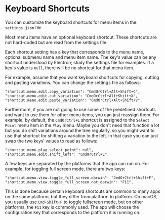 # Keyboard Shortcuts

You can customize the keyboard shortcuts for menu items in the `settings.json`
file.

Most menu items have an optional keyboard shortcut. These shortcuts are not
hard-coded but are read from the settings file.

Each shortcut setting has a key that corresponds to the menu name, optional
submenu name and menu item name. The key's value can be any shortcut understood
by Electron; study the settings file for examples. If a key's value is `null`,
there will be no shortcut for that menu item.

For example, assume that you want keyboard shortcuts for copying, cutting and
pasting variations. You can change the settings file as follows:

    "shortcut.menu.edit.copy_variation": "CmdOrCtrl+Alt+Shift+C",
    "shortcut.menu.edit.cut_variation": "CmdOrCtrl+Alt+Shift+X",
    "shortcut.menu.edit.paste_variation": "CmdOrCtrl+Alt+Shift+V",

Furthermore, if you are not going to use some of the predefined shortcuts and
want to use them for other menu items, you can just reassign them. For example,
by default, the `CmdOrCtrl+L` shortcut is assigned to the `Select Point` menu
item in the `Play` menu. Maybe you don't need that function a lot but you do
shift variations around the tree regularly, so you might want to use that
shortcut for shifting a variation to the left. In that case you can just swap
the two keys' values to read as follows:

    "shortcut.menu.play.select_point": null,
    "shortcut.menu.edit.shift_left": "CmdOrCtrl+L",

A few keys are separated by the platforms that the app can run on. For example,
for toggling full screen mode, there are two keys:

    "shortcut.menu.view.toggle_full_screen.darwin": "CmdOrCtrl+Shift+F",
    "shortcut.menu.view.toggle_full_screen.not_darwin": "F11",

This is done because certain keyboard shortcuts are common to many apps on the
same platform, but they differ from platform to platform. On macOS, you usually
use `Cmd-Shift-F` to toggle fullscreen mode, but on other platforms, the `F11`
key is commonly used. The app will choose the configuration key that corresponds
to the platform it is running on.
